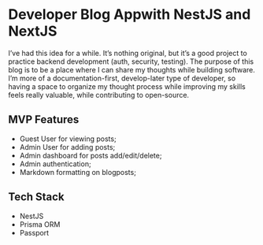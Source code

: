 # Developer Blog Appwith NestJS and NextJS

I’ve had this idea for a while. It’s nothing original, but it’s a good project to practice backend development (auth, security, testing). The purpose of this blog is to be a place where I can share my thoughts while building software. I’m more of a documentation-first, develop-later type of developer, so having a space to organize my thought process while improving my skills feels really valuable, while contributing to open-source.

## MVP Features
- Guest User for viewing posts;
- Admin User for adding posts;
- Admin dashboard for posts add/edit/delete;
- Admin authentication;
- Markdown formatting on blogposts;

## Tech Stack

- NestJS
- Prisma ORM
- Passport
